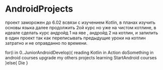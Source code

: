 # AndroidProjects
проект заморожен до 6.02 всвязи с изучением Kotlin, в планах изучить основы языка
далее продолжить 2ой курс но уже на чистом котлине, в идеале сделать курс андройд 1 на яве , андройд 2 на котлин, и запилить в один проект
так как переписывать предыдущие уроки на котлин затратно и не оправданно по времени.

for(i in 0..JuniorAndroidDevelop){
    reading Kotlin in Action
    doSomething in android courses
    upgrade my others projects
    learning StartAndroid courses
}else{ Die }
    

